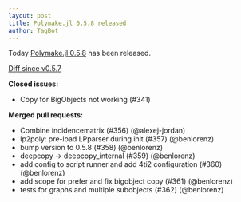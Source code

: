 ```yaml
---
layout: post
title: Polymake.jl 0.5.8 released
author: TagBot
---
```


Today [Polymake.jl 0.5.8](https://github.com/oscar-system/Polymake.jl/releases/tag/v0.5.8) has
been released.

[Diff since v0.5.7](https://github.com/oscar-system/Polymake.jl/compare/v0.5.7...v0.5.8)


**Closed issues:**
- Copy for BigObjects not working (#341)

**Merged pull requests:**
- Combine incidencematrix (#356) (@alexej-jordan)
- lp2poly: pre-load LPparser during init (#357) (@benlorenz)
- bump version to 0.5.8 (#358) (@benlorenz)
- deepcopy -> deepcopy_internal (#359) (@benlorenz)
- add config to script runner and add 4ti2 configuration (#360) (@benlorenz)
- add scope for prefer and fix bigobject copy (#361) (@benlorenz)
- tests for graphs and multiple subobjects (#362) (@benlorenz)
